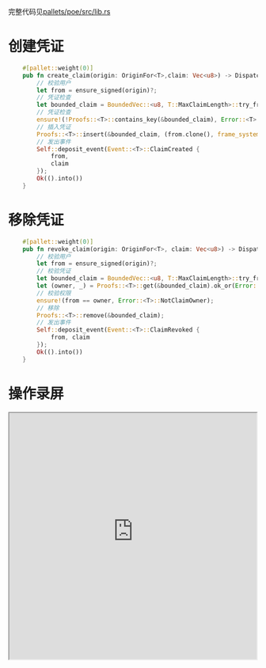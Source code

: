 完整代码见[pallets/poe/src/lib.rs](../pallets/poe/src/lib.rs)
# 创建凭证
```rust
    #[pallet::weight(0)]
    pub fn create_claim(origin: OriginFor<T>,claim: Vec<u8>) -> DispatchResultWithPostInfo {
        // 校验用户
        let from = ensure_signed(origin)?;
        // 凭证检查
        let bounded_claim = BoundedVec::<u8, T::MaxClaimLength>::try_from(claim.clone()).map_err(|_| Error::<T>::ClaimTooLong)?;
        // 凭证检查
        ensure!(!Proofs::<T>::contains_key(&bounded_claim), Error::<T>::ClaimExisted);
        // 插入凭证
        Proofs::<T>::insert(&bounded_claim, (from.clone(), frame_system::Pallet::<T>::block_number()));
        // 发出事件
        Self::deposit_event(Event::<T>::ClaimCreated {
            from,
            claim
        });
        Ok(().into())
	}

```
# 移除凭证

```rust
	#[pallet::weight(0)]
	pub fn revoke_claim(origin: OriginFor<T>, claim: Vec<u8>) -> DispatchResultWithPostInfo {
		// 校验用户
		let from = ensure_signed(origin)?;
		// 校验凭证
		let bounded_claim = BoundedVec::<u8, T::MaxClaimLength>::try_from(claim.clone()).map_err(|_| Error::<T>::ClaimTooLong)?;
		let (owner, _) = Proofs::<T>::get(&bounded_claim).ok_or(Error::<T>::ClaimNotExist)?;
		// 校验权限
		ensure!(from == owner, Error::<T>::NotClaimOwner);
		// 移除
		Proofs::<T>::remove(&bounded_claim);
		// 发出事件
		Self::deposit_event(Event::<T>::ClaimRevoked {
			from, claim
		});
		Ok(().into())
	}
```
# 操作录屏
<iframe height=498 width=500 src="https://user-images.githubusercontent.com/83388462/208645139-39611a74-1d1f-4d57-98df-131caff53031.mp4"></iframe>